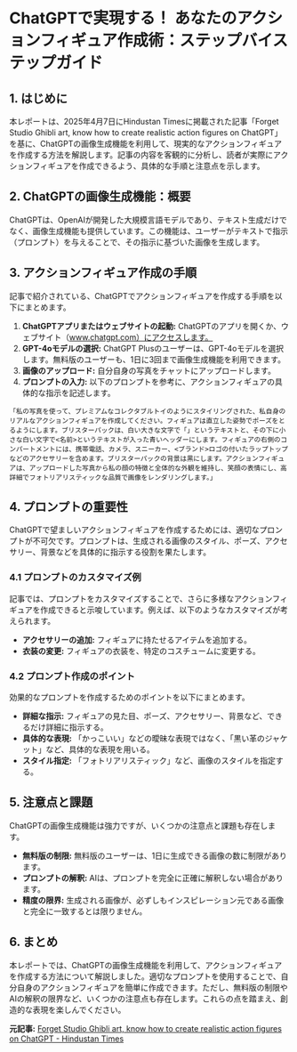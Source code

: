 # ChatGPTで実現する！ あなたのアクションフィギュア作成術：ステップバイステップガイド

## 1. はじめに

本レポートは、2025年4月7日にHindustan Timesに掲載された記事「Forget Studio Ghibli art, know how to create realistic action figures on ChatGPT」を基に、ChatGPTの画像生成機能を利用して、現実的なアクションフィギュアを作成する方法を解説します。記事の内容を客観的に分析し、読者が実際にアクションフィギュアを作成できるよう、具体的な手順と注意点を示します。

## 2. ChatGPTの画像生成機能：概要

ChatGPTは、OpenAIが開発した大規模言語モデルであり、テキスト生成だけでなく、画像生成機能も提供しています。この機能は、ユーザーがテキストで指示（プロンプト）を与えることで、その指示に基づいた画像を生成します。

## 3. アクションフィギュア作成の手順

記事で紹介されている、ChatGPTでアクションフィギュアを作成する手順を以下にまとめます。

1. **ChatGPTアプリまたはウェブサイトの起動:** ChatGPTのアプリを開くか、ウェブサイト（www.chatgpt.com）にアクセスします。
2. **GPT-4oモデルの選択:** ChatGPT Plusのユーザーは、GPT-4oモデルを選択します。無料版のユーザーも、1日に3回まで画像生成機能を利用できます。
3. **画像のアップロード:** 自分自身の写真をチャットにアップロードします。
4. **プロンプトの入力:** 以下のプロンプトを参考に、アクションフィギュアの具体的な指示を記述します。

 ```
 「私の写真を使って、プレミアムなコレクタブルトイのようにスタイリングされた、私自身のリアルなアクションフィギュアを作成してください。フィギュアは直立した姿勢でポーズをとるようにします。ブリスターパックは、白い大きな文字で「」というテキストと、その下に小さな白い文字で<名前>というテキストが入った青いヘッダーにします。フィギュアの右側のコンパートメントには、携帯電話、カメラ、スニーカー、<ブランド>ロゴの付いたラップトップなどのアクセサリーを含めます。ブリスターパックの背景は黒にします。アクションフィギュアは、アップロードした写真から私の顔の特徴と全体的な外観を維持し、笑顔の表情にし、高詳細でフォトリアリスティックな品質で画像をレンダリングします。」
 ```

## 4. プロンプトの重要性

ChatGPTで望ましいアクションフィギュアを作成するためには、適切なプロンプトが不可欠です。プロンプトは、生成される画像のスタイル、ポーズ、アクセサリー、背景などを具体的に指示する役割を果たします。

### 4.1 プロンプトのカスタマイズ例

記事では、プロンプトをカスタマイズすることで、さらに多様なアクションフィギュアを作成できると示唆しています。例えば、以下のようなカスタマイズが考えられます。

* **アクセサリーの追加:** フィギュアに持たせるアイテムを追加する。
* **衣装の変更:** フィギュアの衣装を、特定のコスチュームに変更する。

### 4.2 プロンプト作成のポイント

効果的なプロンプトを作成するためのポイントを以下にまとめます。

* **詳細な指示:** フィギュアの見た目、ポーズ、アクセサリー、背景など、できるだけ詳細に指示する。
* **具体的な表現:** 「かっこいい」などの曖昧な表現ではなく、「黒い革のジャケット」など、具体的な表現を用いる。
* **スタイル指定:** 「フォトリアリスティック」など、画像のスタイルを指定する。

## 5. 注意点と課題

ChatGPTの画像生成機能は強力ですが、いくつかの注意点と課題も存在します。

* **無料版の制限:** 無料版のユーザーは、1日に生成できる画像の数に制限があります。
* **プロンプトの解釈:** AIは、プロンプトを完全に正確に解釈しない場合があります。
* **精度の限界:** 生成される画像が、必ずしもインスピレーション元である画像と完全に一致するとは限りません。

## 6. まとめ

本レポートでは、ChatGPTの画像生成機能を利用して、アクションフィギュアを作成する方法について解説しました。適切なプロンプトを使用することで、自分自身のアクションフィギュアを簡単に作成できます。ただし、無料版の制限やAIの解釈の限界など、いくつかの注意点も存在します。これらの点を踏まえ、創造的な表現を楽しんでください。


**元記事:** [Forget Studio Ghibli art, know how to create realistic action figures on ChatGPT - Hindustan Times](https://www.hindustantimes.com/technology/forget-studio-ghibli-art-know-how-to-create-realistic-action-figures-on-chatgpt-101743995459480.html)